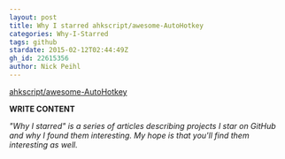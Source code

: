 ```yaml
---
layout: post
title: Why I starred ahkscript/awesome-AutoHotkey
categories: Why-I-Starred
tags: github
stardate: 2015-02-12T02:44:49Z
gh_id: 22615356
author: Nick Peihl
---
```


[ahkscript/awesome-AutoHotkey](star.repo.html_url)

**WRITE CONTENT**

*"Why I starred" is a series of articles describing projects I star on GitHub and why I found them interesting. My hope is that you'll find them interesting as well.*

